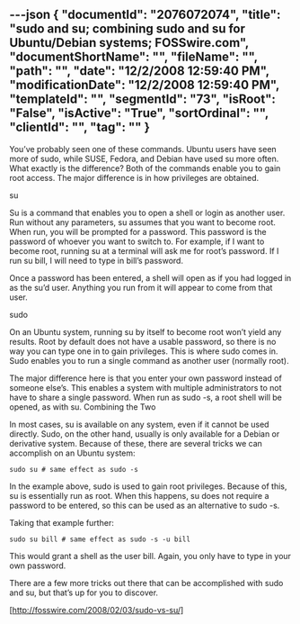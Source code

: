 ---json
{
  "documentId": "2076072074",
  "title": "sudo and su; combining sudo and su for Ubuntu/Debian systems; FOSSwire.com",
  "documentShortName": "",
  "fileName": "",
  "path": "",
  "date": "12/2/2008 12:59:40 PM",
  "modificationDate": "12/2/2008 12:59:40 PM",
  "templateId": "",
  "segmentId": "73",
  "isRoot": "False",
  "isActive": "True",
  "sortOrdinal": "",
  "clientId": "",
  "tag": ""
}
---

You’ve probably seen one of these commands. Ubuntu users have seen more of sudo, while SUSE, Fedora, and Debian have used su more often. What exactly is the difference? Both of the commands enable you to gain root access. The major difference is in how privileges are obtained.

su

Su is a command that enables you to open a shell or login as another user. Run without any parameters, su assumes that you want to become root. When run, you will be prompted for a password. This password is the password of whoever you want to switch to. For example, if I want to become root, running su at a terminal will ask me for root’s password. If I run su bill, I will need to type in bill’s password.

Once a password has been entered, a shell will open as if you had logged in as the su’d user. Anything you run from it will appear to come from that user.

sudo

On an Ubuntu system, running su by itself to become root won’t yield any results. Root by default does not have a usable password, so there is no way you can type one in to gain privileges. This is where sudo comes in. Sudo enables you to run a single command as another user (normally root).

The major difference here is that you enter your own password instead of someone else’s. This enables a system with multiple administrators to not have to share a single password. When run as sudo -s, a root shell will be opened, as with su.
Combining the Two

In most cases, su is available on any system, even if it cannot be used directly. Sudo, on the other hand, usually is only available for a Debian or derivative system. Because of these, there are several tricks we can accomplish on an Ubuntu system:

    sudo su # same effect as sudo -s

In the example above, sudo is used to gain root privileges. Because of this, su is essentially run as root. When this happens, su does not require a password to be entered, so this can be used as an alternative to sudo -s.

Taking that example further:

    sudo su bill # same effect as sudo -s -u bill

This would grant a shell as the user bill. Again, you only have to type in your own password.

There are a few more tricks out there that can be accomplished with sudo and su, but that’s up for you to discover.

[http://fosswire.com/2008/02/03/sudo-vs-su/]
